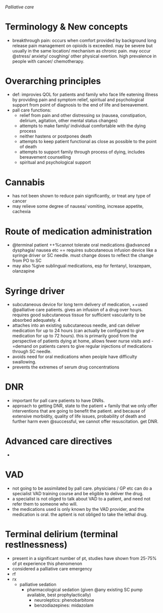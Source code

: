 ###### Palliative care

# Terminology & New concepts
- breakthrough pain: occurs when comfort provided by background long release pain management on opioids is exceeded. may be severe but usually in the same location/ mechanism as chronic pain. may occur @stress/ anxiety/ coughing/ other physical exertion. high prevalence in people with cancer/ chemotherapy. 

# Overarching principles
- def: improvies QOL for patients and family who face life eatening illness by providing pain and symptom relief, spiritual and psychological support from point of diagnosis to the end of life and bereavement.
- pall care functions:
    + relief from pain and other distressing sx (nausea, constipation, delirium, agitation, other mental status changes)
    + attempts to make family/ individual comfortable with the dying process
    + neither hastens or postpones death
    + attempts to keep patient functional as close as possible to the point of death
    + attempts to support family through process of dying, includes bereavement counselling
    + spiritual and psychological support

# Cannabis
- has not been shown to reduce pain significantly, or treat any type of cancer
- may relieve some degree of nausea/ vomiting, increase appetite, cachexia

# Route of medication administration
- @terminal patient ++%cannot tolerate oral medications @advanced dysphagia/ nausea etc == requires subcutaneous infusion device like a syringe driver or SC needle. must change doses to reflect the change from PO to SC
- may also %give sublingual medications, esp for fentanyl, lorazepam, olanzapine
# Syringe driver
- subcutaneous device for long term delivery of medication, ++used @palliative care patients. gives an infusion of a drug over hours. requires good subcutaneous tissue for sufficient vascularity to be absorbed adequately.  4
- attaches into an existing subcutaneous needle, and can deliver medication for up to 24 hours (can actually be configured to give medication for up to 72 hours). this is primarily good from the perspective of patients dying at home, allows fewer nurse visits and -=demand on patients carers to give regular injections of medications through SC needle.
- avoids need for oral medications when peoiple have difficulty swallowing. 
- prevents the extremes of serum drug concentrations

# DNR
- important for pall care patients to have DNRs. 
- approach to getting DNR, state to the patient + family that we only offer interventions that are going to benefit the patient. and because of extensive morbidity, quality of life issues, probability of death and further harm even @successful, we cannot offer resuscitation. get DNR.

# Advanced care directives
- 

# VAD
- not going to be assimilated by pall care. physicians / GP etc can do a specialist VAD training course and be eligible to  deliver the drug. 
- a specialist is not oliged to talk about  VAD to a patient, and need not refer them to someone who will. 
- the medications used is only known by the VAD provider, and the medication is oral. the aptient is not obliged to take the lethal drug.


# Terminal delirium (terminal restlnessness)
- present in a significant number of pt, studies have shown from 25-75% of pt experience this phenomenon
- considered a palliative care emergency
- rf
- rx
    + palliative sedation
        * pharmacological sedation (given @any existing SC pump available, best prophylactically)
            - neuroleptics: phenobarbitone
            - benzodiazepines: midazolam

